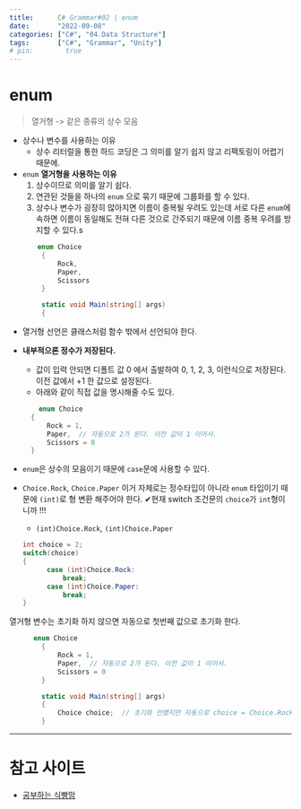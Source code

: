 ```yaml
---
title:      C# Grammar#02 | enum
date:       "2022-09-08"
categories: ["C#", "04.Data Structure"]
tags:       ["C#", "Grammar", "Unity"]
# pin:        true
---
```


# enum
> 열거형 -> 같은 종류의 상수 모음

- 상수나 변수를 사용하는 이유
  - 상수 리터럴을 통한 하드 코딩은 그 의미를 알기 쉽지 않고 리팩토링이 어렵기 때문에.
- ```enum``` **열거형을 사용하는 이유**
  1. 상수이므로 의미를 알기 쉽다.
  2. 연관된 것들을 하나의 ```enum``` 으로 묶기 때문에 그룹화를 할 수 있다.
  3. 상수나 변수가 굉장히 많아지면 이름이 중복될 우려도 있는데 서로 다른 ```enum```에 속하면 이름이 동일해도 전혀 다른 것으로 간주되기 때문에 이름 중복 우려를 방지할 수 있다.s

```c#
       enum Choice
        {
            Rock,
            Paper,
            Scissors
        }

        static void Main(string[] args)
        {
```

- 열거형 선언은 클래스처럼 함수 밖에서 선언되야 한다.
- **내부적으론 정수가 저장된다.**
  - 값이 입력 안되면 디폴트 값 0 에서 출발하여 0, 1, 2, 3, 이런식으로 저장된다. 이전 값에서 +1 한 값으로 설정된다.
  - 아래와 같이 직접 값을 명시해줄 수도 있다.

  ```c#
      enum Choice
    {
        Rock = 1,
        Paper,  // 자동으로 2가 된다. 이전 값이 1 이어서.
        Scissors = 0
    }
  ```

- ```enum```은 상수의 모음이기 때문에 ```case```문에 사용할 수 있다.
- ```Choice.Rock```, ```Choice.Paper``` 이거 자체로는 정수타입이 아니라 ```enum``` 타입이기 때문에 ```(int)```로 형 변환 해주어야 한다. ✔현재 switch 조건문의 ```choice```가 ```int```형이니까 !!!
  - ```(int)Choice.Rock```, ```(int)Choice.Paper```

  ```c#
  int choice = 2;
  switch(choice)
  {
        case (int)Choice.Rock: 
            break;  
        case (int)Choice.Paper: 
            break;
  }
  ```

열거형 변수는 초기화 하지 않으면 자동으로 첫번째 값으로 초기화 한다.

```c#
      enum Choice
        {
            Rock = 1,
            Paper,  // 자동으로 2가 된다. 이전 값이 1 이어서.
            Scissors = 0
        }

        static void Main(string[] args)
        {
            Choice choice;  // 초기화 안했지만 자동으로 choice = Choice.Rock 이 됨.
        }
```

---

# 참고 사이트
- [공부하는 식빵맘](https://ansohxxn.github.io/c%20sharp/ch2-1/)